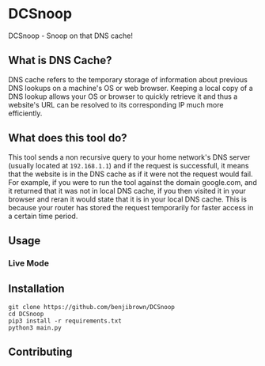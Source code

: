 # DCSnoop
DCSnoop - Snoop on that DNS cache!

## What is DNS Cache?
DNS cache refers to the temporary storage of information about previous DNS lookups on a machine's OS or web browser. Keeping a local copy of a DNS lookup allows your OS or browser to quickly retrieve it and thus a website's URL can be resolved to its corresponding IP much more efficiently.
## What does this tool do?
This tool sends a non recursive query to your home network's DNS server (usually located at `192.168.1.1`) and if the request is successfull, it means that the website is in the DNS cache as if it were not the request would fail. For example, if you were to run the tool against the domain google.com, and it returned that it was not in local DNS cache, if you then visited it in your browser and reran it would state that it is in your local DNS cache. This is because your router has stored the request temporarily for faster access in a certain time period.
## Usage

### Live Mode


## Installation
```
git clone https://github.com/benjibrown/DCSnoop
cd DCSnoop
pip3 install -r requirements.txt
python3 main.py
```
## Contributing
